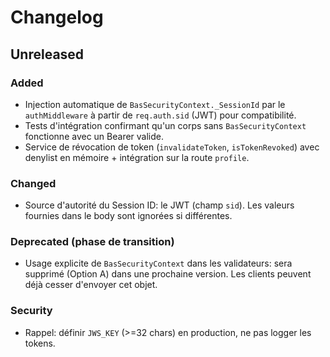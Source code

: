 # Changelog

## Unreleased
### Added
- Injection automatique de `BasSecurityContext._SessionId` par le `authMiddleware` à partir de `req.auth.sid` (JWT) pour compatibilité.
- Tests d'intégration confirmant qu'un corps sans `BasSecurityContext` fonctionne avec un Bearer valide.
- Service de révocation de token (`invalidateToken`, `isTokenRevoked`) avec denylist en mémoire + intégration sur la route `profile`.

### Changed
- Source d'autorité du Session ID: le JWT (champ `sid`). Les valeurs fournies dans le body sont ignorées si différentes.

### Deprecated (phase de transition)
- Usage explicite de `BasSecurityContext` dans les validateurs: sera supprimé (Option A) dans une prochaine version. Les clients peuvent déjà cesser d'envoyer cet objet.

### Security
- Rappel: définir `JWS_KEY` (>=32 chars) en production, ne pas logger les tokens.
